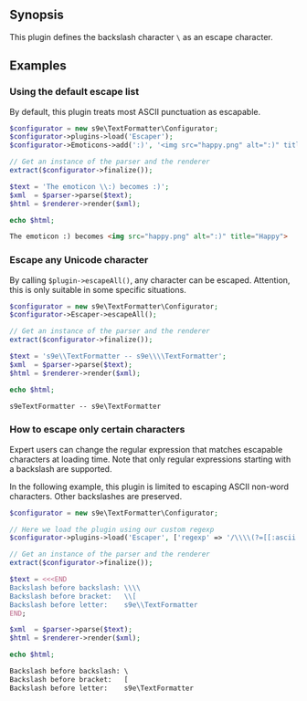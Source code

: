## Synopsis

This plugin defines the backslash character `\` as an escape character.

## Examples

### Using the default escape list

By default, this plugin treats most ASCII punctuation as escapable.

```php
$configurator = new s9e\TextFormatter\Configurator;
$configurator->plugins->load('Escaper');
$configurator->Emoticons->add(':)', '<img src="happy.png" alt=":)" title="Happy">');

// Get an instance of the parser and the renderer
extract($configurator->finalize());

$text = 'The emoticon \\:) becomes :)';
$xml  = $parser->parse($text);
$html = $renderer->render($xml);

echo $html;
```
```html
The emoticon :) becomes <img src="happy.png" alt=":)" title="Happy">
```

### Escape any Unicode character

By calling `$plugin->escapeAll()`, any character can be escaped. Attention, this is only suitable in some specific situations.

```php
$configurator = new s9e\TextFormatter\Configurator;
$configurator->Escaper->escapeAll();

// Get an instance of the parser and the renderer
extract($configurator->finalize());

$text = 's9e\\TextFormatter -- s9e\\\\TextFormatter';
$xml  = $parser->parse($text);
$html = $renderer->render($xml);

echo $html;
```
```html
s9eTextFormatter -- s9e\TextFormatter
```

### How to escape only certain characters

Expert users can change the regular expression that matches escapable characters at loading time. Note that only regular expressions starting with a backslash are supported.

In the following example, this plugin is limited to escaping ASCII non-word characters. Other backslashes are preserved.
```php
$configurator = new s9e\TextFormatter\Configurator;

// Here we load the plugin using our custom regexp
$configurator->plugins->load('Escaper', ['regexp' => '/\\\\(?=[[:ascii:]])\\W/s']);

// Get an instance of the parser and the renderer
extract($configurator->finalize());

$text = <<<END
Backslash before backslash: \\\\
Backslash before bracket:   \\[
Backslash before letter:    s9e\\TextFormatter
END;

$xml  = $parser->parse($text);
$html = $renderer->render($xml);

echo $html;
```
```html
Backslash before backslash: \
Backslash before bracket:   [
Backslash before letter:    s9e\TextFormatter
```
